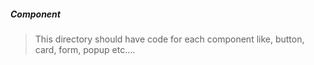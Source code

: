 ##### Component

> This directory should have code for each component like, button, card, form, popup etc....
